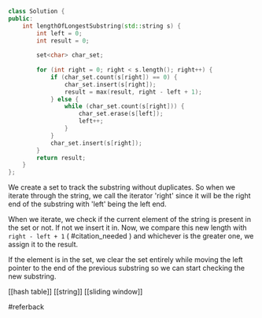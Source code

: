 ```cpp
class Solution {
public:
    int lengthOfLongestSubstring(std::string s) {
        int left = 0;
        int result = 0;
        
        set<char> char_set;
        
        for (int right = 0; right < s.length(); right++) {
            if (char_set.count(s[right]) == 0) {
                char_set.insert(s[right]);
                result = max(result, right - left + 1);
            } else {
                while (char_set.count(s[right])) {
                    char_set.erase(s[left]);
                    left++;
                }
            }
            char_set.insert(s[right]);
        }
        return result;
    }
};
```

We create a set to track the substring without duplicates. So when we iterate through the string, we call the iterator 'right' since it will be the right end of the substring with 'left' being the left end.

When we iterate, we check if the current element of the string is present in the set or not. If not we insert it in. Now, we compare this new length with `right - left + 1` ( #citation_needed ) and whichever is the greater one, we assign it to the result. 

If the element is in the set, we clear the set entirely while moving the left pointer to the end of the previous substring so we can start checking the new substring.

[[hash table]]
[[string]]
[[sliding window]]

#referback 